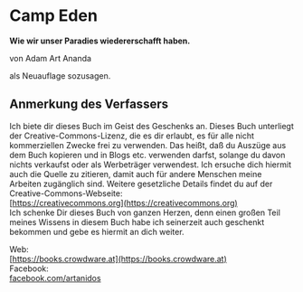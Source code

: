 # Camp Eden
**Wie wir unser Paradies wiedererschafft haben.**

von Adam Art Ananda

als Neuauflage sozusagen.


## Anmerkung des Verfassers
 
Ich biete dir dieses Buch im Geist des Geschenks an. 
Dieses Buch unterliegt der Creative-Commons-Lizenz, die es dir erlaubt, 
es für alle nicht kommerziellen Zwecke frei zu verwenden. 
Das heißt, daß du Auszüge aus dem Buch kopieren und in Blogs etc. verwenden darfst, 
solange du davon nichts verkaufst oder als Werbeträger verwendest. 
Ich ersuche dich hiermit auch die Quelle zu zitieren, damit auch für andere Menschen 
meine Arbeiten zugänglich sind. Weitere gesetzliche Details findet du auf der 
Creative-Commons-Webseite:  
[https://creativecommons.org](https://creativecommons.org)  
Ich schenke Dir dieses Buch von ganzen Herzen, denn
einen großen Teil meines Wissens in diesem Buch habe ich seinerzeit auch geschenkt 
bekommen und gebe es hiermit an dich weiter.


Web: 		
[https://books.crowdware.at](https://books.crowdware.at)  
Facebook: 	
[facebook.com/artanidos](https://facebook.com/artanidos)